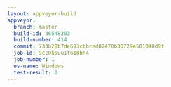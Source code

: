```yaml
---
layout: appveyor-build
appveyor:
  branch: master
  build-id: 36548303
  build-number: 414
  commit: 733b28b7de693cbbced82470b30729e501040d9f
  job-id: 9cc0ksuu1f618bn4
  job-number: 1
  os-name: Windows
  test-result: 0
---
```

